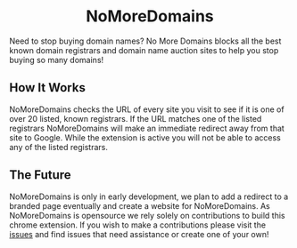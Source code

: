 <h1 align="center">NoMoreDomains</h1>
Need to stop buying domain names? No More Domains blocks all the best known domain registrars and domain name auction sites to help you stop buying so many domains!

## How It Works

NoMoreDomains checks the URL of every site you visit to see if it is one of over 20 listed, known registrars. If the URL matches one of the listed registrars NoMoreDomains will make an immediate redirect away from that site to Google. While the extension is active you will not be able to access any of the listed registrars. 

## The Future

NoMoreDomains is only in early development, we plan to add a redirect to a branded page eventually and create a website for NoMoreDomains. As NoMoreDomains is opensource we rely solely on contributions to build this chrome extension. If you wish to make a contributions please visit the [issues](https://github.com/immattdavison/NoMoreDomains/issues) and find issues that need assistance or create one of your own!